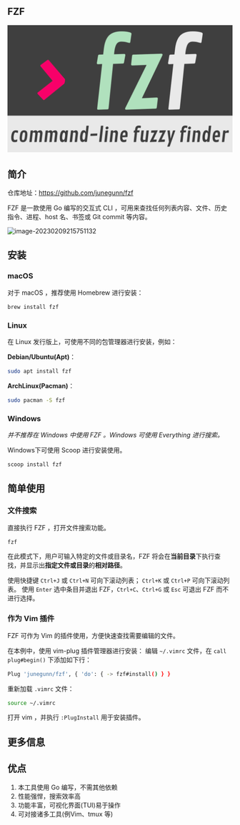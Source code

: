 ## FZF

![](https://raw.githubusercontent.com/junegunn/i/master/fzf.png)


## 简介

仓库地址：https://github.com/junegunn/fzf

FZF 是一款使用 Go 编写的交互式 CLI ，可用来查找任何列表内容、文件、历史指令、进程、host 名、书签或 Git commit 等内容。

![image-20230209215751132](https://pic.skihome.xyz/2023/02/09/63e4fbe7685d2.webp)


## 安装

### macOS

对于 macOS ，推荐使用 Homebrew 进行安装：

```bash
brew install fzf
```


### Linux

在 Linux 发行版上，可使用不同的包管理器进行安装，例如：

**Debian/Ubuntu(Apt)**：

```bash
sudo apt install fzf
```


**ArchLinux(Pacman)**：

```bash
sudo pacman -S fzf
```


### Windows

*并不推荐在 Windows 中使用 FZF 。Windows 可使用 Everything 进行搜索。*

Windows下可使用 Scoop 进行安装使用。

```bash
scoop install fzf
```


## 简单使用

### 文件搜索

直接执行 FZF ，打开文件搜索功能。

```bash
fzf
```

在此模式下，用户可输入特定的文件或目录名，FZF 将会在**当前目录**下执行查找，并显示出**指定文件或目录**的**相对路径**。

使用快捷键 `Ctrl+J` 或 `Ctrl+N` 可向下滚动列表； `Ctrl+K` 或 `Ctrl+P` 可向下滚动列表。
使用 `Enter` 选中条目并退出 FZF，`Ctrl+C`、`Ctrl+G` 或 `Esc` 可退出 FZF 而不进行选择。



### 作为 Vim 插件

FZF 可作为 Vim 的插件使用，方便快速查找需要编辑的文件。

在本例中，使用 vim-plug 插件管理器进行安装：
编辑 `~/.vimrc` 文件，在 `call plug#begin()` 下添加如下行：

```bash
Plug 'junegunn/fzf', { 'do': { -> fzf#install() } }
```

重新加载 `.vimrc` 文件：

```bash
source ~/.vimrc
```

打开 vim ，并执行 `:PlugInstall` 用于安装插件。


## 更多信息

## 优点

1. 本工具使用 Go 编写，不需其他依赖
2. 性能强悍，搜索效率高
3. 功能丰富，可视化界面(TUI)易于操作
4. 可对接诸多工具(例Vim、tmux 等)